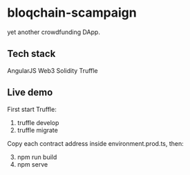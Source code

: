 # bloqchain-scampaign
yet another crowdfunding DApp.

## Tech stack
AngularJS
Web3
Solidity
Truffle

## Live demo

First start Truffle:

1. truffle develop
2. truffle migrate

Copy each contract address inside environment.prod.ts, then:

3. npm run build
4. npm serve
